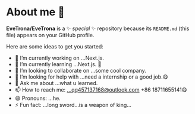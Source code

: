 # About me 👋


**EveTrona/EveTrona** is a ✨ _special_ ✨ repository because its `README.md` (this file) appears on your GitHub profile.

Here are some ideas to get you started:

- 🔭 I’m currently working on ...Next.js.
- 🌱 I’m currently learning ...Next.js.	🤪
- 👯 I’m looking to collaborate on ...some cool company.
- 🤔 I’m looking for help with ...need a internship or a good job.😋
- 💬 Ask me about ...what u learned.
- 📫 How to reach me: ...qq457137168@outlook.com +86 18711655141😋
- 😄 Pronouns: ...he.
- ⚡ Fun fact: ...long sword...is a weapon of king...

